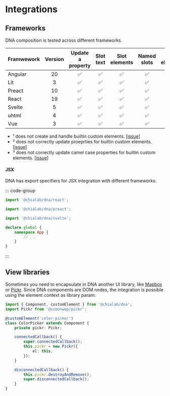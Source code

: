 # Integrations

## Frameworks

DNA composition is tested across different frameworks.

| Framwework      | Version | Update a property | Slot text | Slot elements | Named slots | Builtin elements |
| --------------- | :-----: | :---------------: | :-------: | :-----------: | :---------: | :--------------: |
| Angular         |   20    |       ✅         |    ✅     |      ✅       |      ✅      |         ⚠️¹      |
| Lit             |    3    |       ✅         |    ✅     |      ✅       |      ✅      |         ✅       |
| Preact          |   10    |       ✅         |    ✅     |      ✅       |      ✅      |         ✅       |
| React           |   19    |       ✅         |    ✅     |      ✅       |      ✅      |         ⚠️²      |
| Svelte          |    5    |       ✅         |    ✅     |      ✅       |      ✅      |         ⚠️³      |
| uhtml           |    4    |       ✅         |    ✅     |      ✅       |      ✅      |         ✅       |
| Vue             |    3    |       ✅         |    ✅     |      ✅       |      ✅      |         ✅       |


* ¹ does not create and handle builtin custom elements. [[issue](https://github.com/angular/angular/issues/63174)]
* ² does not correctly update proeprties for builtin custom elements. [[issue](https://github.com/facebook/react/issues/32135)]
* ³ does not correctly update camel case properties for builtin custom elements. [[issue](https://github.com/sveltejs/svelte/issues/16591)]

#### JSX

DNA has export specifiers for JSX integration with different frameworks.

::: code-group

```ts [React (global.d.ts)]
import '@chialab/dna/react';
```

```ts [Preact (global.d.ts)]
import '@chialab/dna/preact';
```

```ts [Svelte (src/app.d.ts)]
import '@chialab/dna/svelte';

declare global {
	namespace App {
        // ...
    }
}
```

:::

## View libraries

Sometimes you need to encapsulate in DNA another UI library, like [Mapbox](https://github.com/mapbox/mapbox-gl-js) or [Pickr](https://github.com/Simonwep/pickr). Since DNA components are DOM nodes, the integration is possible using the element context as library param:

```ts
import { Component, customElement } from '@chialab/dna';
import Pickr from '@simonwep/pickr';

@customElement('color-picker')
class ColorPicker extends Component {
    private pickr: Pickr;

    connectedCallback() {
        super.connectedCallback();
        this.pickr = new Pickr({
            el: this,
        });
    }

    disconnectedCallback() {
        this.pickr.destroyAndRemove();
        super.disconnectedCallback();
    }
}
```
